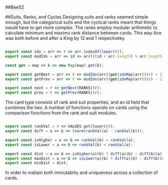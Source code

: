 ##Bee52

##Suits, Ranks, and Cycles
Designing suits and ranks seemed simple enough, but the categorical suits and the cyclical ranks meant that things owuld have to get more complex. The ranks employ modular arithmetic to calculate minimum and maximu rank distance between cards. This way Ace was both before and after a King by 12 and 1 respectiveky.
~~~js

export const idx = arr => r => arr.indexOf(lower(r));
export const modIdx = arr => id => arr[((id + arr.length) % arr.length)];

const get = map => k => new Map(map).get(k);

export const getNext = arr => r => modIdx(arr)(get(idxMap(arr))(r) + 1);
export const getPrev = arr => r => modIdx(arr)(get(idxMap(arr))(r) - 1);

export const next = r => getNext(RANKS)(r);
export const prev = r => getPrev(RANKS)(r);

~~~


The card type consists of rank and suit properties, and an id field that combines the two. A number of functions operate on cards using the comparison functions from the rank and suit modules.
~~~js

export const rankVal = r => VALUES.get(lower(r));
export const diff = a => b => (norm(rankVal(a) - rankVal(b)));

export const isHigher = a => b => rankVal(b) > rankVal(a);
export const isLower = a => b => rankVal(b) < rankVal(a);

export const dist = a => b => isHigher(a)(b) ? diff(a)(b) : diff(b)(a);
export const maxDist = a => b => isLower(a)(b) ? diff(a)(b) : diff(b)(a);
export const minDist = dist;
~~~

In order to maitain both immutabiity and uniqueness across a collection of cards. 
